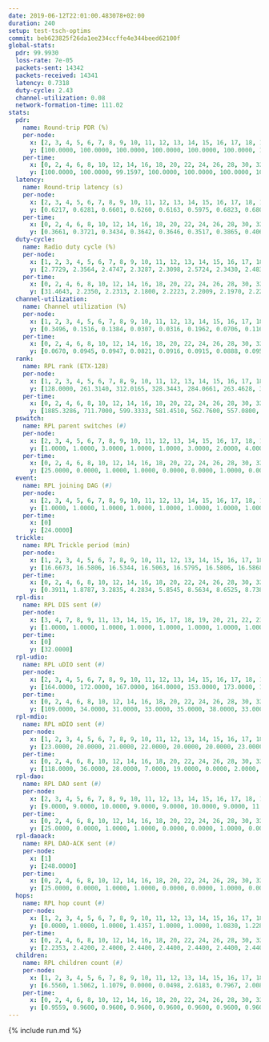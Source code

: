 ```yaml
---
date: 2019-06-12T22:01:00.483078+02:00
duration: 240
setup: test-tsch-optims
commit: beb623825f26da1ee234ccffe4e344beed62100f
global-stats:
  pdr: 99.9930
  loss-rate: 7e-05
  packets-sent: 14342
  packets-received: 14341
  latency: 0.7318
  duty-cycle: 2.43
  channel-utilization: 0.08
  network-formation-time: 111.02
stats:
  pdr:
    name: Round-trip PDR (%)
    per-node:
      x: [2, 3, 4, 5, 6, 7, 8, 9, 10, 11, 12, 13, 14, 15, 16, 17, 18, 19, 20, 21, 22, 23, 24, 25]
      y: [100.0000, 100.0000, 100.0000, 100.0000, 100.0000, 100.0000, 100.0000, 100.0000, 100.0000, 100.0000, 100.0000, 100.0000, 100.0000, 100.0000, 100.0000, 100.0000, 99.8227, 100.0000, 100.0000, 100.0000, 100.0000, 100.0000, 100.0000, 100.0000]
    per-time:
      x: [0, 2, 4, 6, 8, 10, 12, 14, 16, 18, 20, 22, 24, 26, 28, 30, 32, 34, 36, 38, 40, 42, 44, 46, 48, 50, 52, 54, 56, 58, 60, 62, 64, 66, 68, 70, 72, 74, 76, 78, 80, 82, 84, 86, 88, 90, 92, 94, 96, 98, 100, 102, 104, 106, 108, 110, 112, 114, 116, 118, 120, 122, 124, 126, 128, 130, 132, 134, 136, 138, 140, 142, 144, 146, 148, 150, 152, 154, 156, 158, 160, 162, 164, 166, 168, 170, 172, 174, 176, 178, 180, 182, 184, 186, 188, 190, 192, 194, 196, 198, 200, 202, 204, 206, 208, 210, 212, 214, 216, 218, 220, 222, 224, 226, 228, 230, 232, 234, 236, 238, 240]
      y: [100.0000, 100.0000, 99.1597, 100.0000, 100.0000, 100.0000, 100.0000, 100.0000, 100.0000, 100.0000, 100.0000, 100.0000, 100.0000, 100.0000, 100.0000, 100.0000, 100.0000, 100.0000, 100.0000, 100.0000, 100.0000, 100.0000, 100.0000, 100.0000, 100.0000, 100.0000, 100.0000, 100.0000, 100.0000, 100.0000, 100.0000, 100.0000, 100.0000, 100.0000, 100.0000, 100.0000, 100.0000, 100.0000, 100.0000, 100.0000, 100.0000, 100.0000, 100.0000, 100.0000, 100.0000, 100.0000, 100.0000, 100.0000, 100.0000, 100.0000, 100.0000, 100.0000, 100.0000, 100.0000, 100.0000, 100.0000, 100.0000, 100.0000, 100.0000, 100.0000, 100.0000, 100.0000, 100.0000, 100.0000, 100.0000, 100.0000, 100.0000, 100.0000, 100.0000, 100.0000, 100.0000, 100.0000, 100.0000, 100.0000, 100.0000, 100.0000, 100.0000, 100.0000, 100.0000, 100.0000, 100.0000, 100.0000, 100.0000, 100.0000, 100.0000, 100.0000, 100.0000, 100.0000, 100.0000, 100.0000, 100.0000, 100.0000, 100.0000, 100.0000, 100.0000, 100.0000, 100.0000, 100.0000, 100.0000, 100.0000, 100.0000, 100.0000, 100.0000, 100.0000, 100.0000, 100.0000, 100.0000, 100.0000, 100.0000, 100.0000, 100.0000, 100.0000, 100.0000, 100.0000, 100.0000, 100.0000, 100.0000, 100.0000, 100.0000, 100.0000, null]
  latency:
    name: Round-trip latency (s)
    per-node:
      x: [2, 3, 4, 5, 6, 7, 8, 9, 10, 11, 12, 13, 14, 15, 16, 17, 18, 19, 20, 21, 22, 23, 24, 25]
      y: [0.6217, 0.6281, 0.6601, 0.6260, 0.6163, 0.5975, 0.6823, 0.6802, 0.7015, 0.6508, 0.6830, 0.7001, 0.7543, 0.6568, 0.7631, 0.6989, 0.7926, 0.7118, 0.8314, 0.7865, 0.8649, 0.9755, 0.9657, 0.9068]
    per-time:
      x: [0, 2, 4, 6, 8, 10, 12, 14, 16, 18, 20, 22, 24, 26, 28, 30, 32, 34, 36, 38, 40, 42, 44, 46, 48, 50, 52, 54, 56, 58, 60, 62, 64, 66, 68, 70, 72, 74, 76, 78, 80, 82, 84, 86, 88, 90, 92, 94, 96, 98, 100, 102, 104, 106, 108, 110, 112, 114, 116, 118, 120, 122, 124, 126, 128, 130, 132, 134, 136, 138, 140, 142, 144, 146, 148, 150, 152, 154, 156, 158, 160, 162, 164, 166, 168, 170, 172, 174, 176, 178, 180, 182, 184, 186, 188, 190, 192, 194, 196, 198, 200, 202, 204, 206, 208, 210, 212, 214, 216, 218, 220, 222, 224, 226, 228, 230, 232, 234, 236, 238, 240]
      y: [0.3661, 0.3721, 0.3434, 0.3642, 0.3646, 0.3517, 0.3865, 0.4065, 0.3670, 0.3725, 0.3787, 0.3579, 0.3789, 0.3489, 0.3397, 0.3176, 0.3354, 0.3497, 0.3493, 0.3448, 0.3305, 0.3243, 0.3503, 0.3409, 0.3311, 0.3353, 0.3390, 0.3647, 0.3222, 0.3206, 0.3170, 0.3246, 0.3136, 0.3280, 0.3280, 0.3228, 0.3320, 0.3273, 0.3140, 0.3233, 0.3269, 0.3294, 0.3078, 0.3683, 0.3185, 0.3202, 0.3368, 0.3199, 0.3375, 0.3590, 0.3703, 0.3534, 0.3530, 0.5675, 0.4905, 0.3435, 0.3980, 0.3535, 0.3375, 0.6764, 0.6556, 0.5203, 0.3684, 0.3715, 0.3945, 0.8243, 0.9829, 0.8326, 0.6379, 0.5727, 0.4560, 0.9414, 1.2961, 1.2229, 0.9543, 0.6806, 0.7148, 0.9716, 1.2988, 1.3301, 1.2717, 1.2166, 1.0418, 1.0895, 1.2739, 1.2836, 1.2695, 1.3023, 1.2868, 1.2318, 1.2817, 1.2895, 1.2881, 1.3038, 1.2791, 1.2953, 1.2738, 1.2750, 1.3273, 1.3041, 1.2940, 1.3068, 1.2873, 1.2724, 1.2729, 1.3187, 1.3091, 1.2605, 1.2881, 1.2593, 1.2898, 1.2948, 1.2802, 1.2692, 1.2431, 1.2482, 1.2584, 1.2495, 1.2632, 1.2390, null]
  duty-cycle:
    name: Radio duty cycle (%)
    per-node:
      x: [1, 2, 3, 4, 5, 6, 7, 8, 9, 10, 11, 12, 13, 14, 15, 16, 17, 18, 19, 20, 21, 22, 23, 24, 25]
      y: [2.7729, 2.3564, 2.4747, 2.3287, 2.3098, 2.5724, 2.3430, 2.4839, 2.1911, 2.0619, 2.2307, 2.1451, 2.5428, 2.4445, 2.4265, 2.3856, 2.4538, 2.5333, 2.4498, 2.6173, 2.3715, 2.4655, 2.5914, 2.5658, 2.7086]
    per-time:
      x: [0, 2, 4, 6, 8, 10, 12, 14, 16, 18, 20, 22, 24, 26, 28, 30, 32, 34, 36, 38, 40, 42, 44, 46, 48, 50, 52, 54, 56, 58, 60, 62, 64, 66, 68, 70, 72, 74, 76, 78, 80, 82, 84, 86, 88, 90, 92, 94, 96, 98, 100, 102, 104, 106, 108, 110, 112, 114, 116, 118, 120, 122, 124, 126, 128, 130, 132, 134, 136, 138, 140, 142, 144, 146, 148, 150, 152, 154, 156, 158, 160, 162, 164, 166, 168, 170, 172, 174, 176, 178, 180, 182, 184, 186, 188, 190, 192, 194, 196, 198, 200, 202, 204, 206, 208, 210, 212, 214, 216, 218, 220, 222, 224, 226, 228, 230, 232, 234, 236, 238, 240]
      y: [31.4643, 2.2350, 2.2313, 2.1800, 2.2223, 2.2009, 2.1970, 2.2239, 2.2493, 2.1997, 2.2113, 2.2169, 2.2043, 2.2166, 2.2244, 2.2006, 2.1866, 2.1906, 2.1945, 2.1983, 2.2016, 2.1777, 2.1866, 2.2106, 2.1984, 2.1792, 2.1952, 2.1879, 2.2138, 2.1976, 2.1984, 2.1859, 2.1857, 2.1771, 2.1966, 2.1890, 2.1674, 2.1847, 2.1818, 2.1845, 2.1954, 2.1997, 2.1833, 2.2000, 2.2048, 2.1785, 2.1824, 2.1849, 2.1815, 2.1991, 2.2002, 2.1948, 2.1863, 2.1837, 2.1828, 2.1777, 2.1800, 2.2061, 2.1795, 2.1769, 2.1786, 2.1707, 2.1792, 2.1676, 2.1850, 2.1895, 2.1672, 2.1918, 2.1848, 2.1770, 2.1829, 2.1748, 2.1943, 2.2114, 2.1819, 2.1931, 2.1751, 2.1786, 2.1922, 2.2020, 2.2100, 2.1800, 2.1782, 2.1850, 2.2006, 2.1803, 2.2060, 2.1887, 2.1898, 2.1764, 2.1788, 2.1872, 2.1905, 2.1814, 2.1977, 2.1860, 2.1906, 2.1754, 2.1899, 2.1996, 2.1949, 2.1920, 2.1939, 2.1779, 2.1790, 2.1698, 2.1914, 2.1839, 2.1688, 2.1813, 2.1691, 2.1836, 2.1911, 2.1814, 2.1772, 2.1747, 2.1811, 2.1812, 2.1758, 2.1832, 2.1598]
  channel-utilization:
    name: Channel utilization (%)
    per-node:
      x: [1, 2, 3, 4, 5, 6, 7, 8, 9, 10, 11, 12, 13, 14, 15, 16, 17, 18, 19, 20, 21, 22, 23, 24, 25]
      y: [0.3496, 0.1516, 0.1384, 0.0307, 0.0316, 0.1962, 0.0706, 0.1165, 0.0311, 0.0338, 0.0371, 0.0649, 0.1209, 0.0614, 0.0955, 0.0696, 0.1077, 0.0776, 0.0329, 0.0677, 0.0404, 0.0474, 0.0352, 0.0345, 0.0315]
    per-time:
      x: [0, 2, 4, 6, 8, 10, 12, 14, 16, 18, 20, 22, 24, 26, 28, 30, 32, 34, 36, 38, 40, 42, 44, 46, 48, 50, 52, 54, 56, 58, 60, 62, 64, 66, 68, 70, 72, 74, 76, 78, 80, 82, 84, 86, 88, 90, 92, 94, 96, 98, 100, 102, 104, 106, 108, 110, 112, 114, 116, 118, 120, 122, 124, 126, 128, 130, 132, 134, 136, 138, 140, 142, 144, 146, 148, 150, 152, 154, 156, 158, 160, 162, 164, 166, 168, 170, 172, 174, 176, 178, 180, 182, 184, 186, 188, 190, 192, 194, 196, 198, 200, 202, 204, 206, 208, 210, 212, 214, 216, 218, 220, 222, 224, 226, 228, 230, 232, 234, 236, 238, 240]
      y: [0.0670, 0.0945, 0.0947, 0.0821, 0.0916, 0.0915, 0.0888, 0.0957, 0.1025, 0.0863, 0.0923, 0.0958, 0.0909, 0.0950, 0.0966, 0.0871, 0.0825, 0.0847, 0.0872, 0.0887, 0.0886, 0.0794, 0.0815, 0.0897, 0.0875, 0.0804, 0.0846, 0.0841, 0.0926, 0.0886, 0.0857, 0.0828, 0.0819, 0.0796, 0.0861, 0.0836, 0.0767, 0.0818, 0.0823, 0.0809, 0.0867, 0.0841, 0.0811, 0.0867, 0.0900, 0.0794, 0.0809, 0.0840, 0.0812, 0.0876, 0.0859, 0.0872, 0.0847, 0.0840, 0.0847, 0.0825, 0.0816, 0.0884, 0.0800, 0.0790, 0.0787, 0.0769, 0.0803, 0.0778, 0.0824, 0.0828, 0.0768, 0.0824, 0.0832, 0.0786, 0.0805, 0.0797, 0.0842, 0.0895, 0.0799, 0.0830, 0.0764, 0.0787, 0.0824, 0.0839, 0.0870, 0.0801, 0.0772, 0.0794, 0.0844, 0.0784, 0.0828, 0.0824, 0.0799, 0.0767, 0.0781, 0.0801, 0.0809, 0.0783, 0.0845, 0.0789, 0.0806, 0.0772, 0.0842, 0.0852, 0.0822, 0.0823, 0.0829, 0.0768, 0.0773, 0.0758, 0.0828, 0.0797, 0.0762, 0.0779, 0.0751, 0.0785, 0.0800, 0.0783, 0.0774, 0.0769, 0.0798, 0.0792, 0.0756, 0.0789, 0.0735]
  rank:
    name: RPL rank (ETX-128)
    per-node:
      x: [1, 2, 3, 4, 5, 6, 7, 8, 9, 10, 11, 12, 13, 14, 15, 16, 17, 18, 19, 20, 21, 22, 23, 24, 25]
      y: [128.0000, 261.3140, 312.0165, 328.3443, 284.0661, 263.4628, 369.1844, 307.8560, 498.5020, 458.8130, 446.7705, 410.5391, 427.3086, 488.7045, 433.1818, 543.3806, 490.2746, 579.1336, 881.7611, 639.5391, 695.9592, 698.1959, 759.1781, 755.0972, 772.5388]
    per-time:
      x: [0, 2, 4, 6, 8, 10, 12, 14, 16, 18, 20, 22, 24, 26, 28, 30, 32, 34, 36, 38, 40, 42, 44, 46, 48, 50, 52, 54, 56, 58, 60, 62, 64, 66, 68, 70, 72, 74, 76, 78, 80, 82, 84, 86, 88, 90, 92, 94, 96, 98, 100, 102, 104, 106, 108, 110, 112, 114, 116, 118, 120, 122, 124, 126, 128, 130, 132, 134, 136, 138, 140, 142, 144, 146, 148, 150, 152, 154, 156, 158, 160, 162, 164, 166, 168, 170, 172, 174, 176, 178, 180, 182, 184, 186, 188, 190, 192, 194, 196, 198, 200, 202, 204, 206, 208, 210, 212, 214, 216, 218, 220, 222, 224, 226, 228, 230, 232, 234, 236, 238, 240]
      y: [1885.3286, 711.7000, 599.3333, 581.4510, 562.7600, 557.0800, 592.0392, 586.3400, 588.6667, 592.8600, 608.2800, 604.9231, 587.1176, 586.5192, 583.4231, 565.2200, 561.0000, 540.7400, 534.2800, 530.6346, 514.3922, 489.9400, 484.9400, 494.2308, 490.0000, 485.9000, 490.8600, 489.9804, 499.2157, 497.3269, 495.5769, 472.8200, 471.0800, 466.1000, 467.0400, 466.3000, 463.1600, 464.9608, 461.4706, 458.2353, 447.7600, 447.5882, 450.6200, 449.5600, 456.5800, 461.5800, 456.3137, 451.7600, 456.7400, 463.6078, 458.6200, 461.1000, 452.6863, 455.7059, 450.1800, 455.3269, 452.7400, 456.8800, 454.0400, 456.7451, 450.4200, 453.3000, 457.5600, 466.3529, 458.9000, 455.7000, 466.0000, 476.6200, 467.0400, 466.0196, 463.1200, 451.1346, 448.4510, 455.1923, 447.8400, 447.0980, 454.1600, 459.3000, 455.9608, 456.0200, 457.8039, 448.0962, 449.3600, 448.8600, 441.3400, 443.3529, 442.7000, 450.1569, 441.0400, 438.6200, 441.5882, 430.4314, 434.9000, 441.3000, 440.3400, 437.9400, 439.2000, 442.9804, 446.2692, 436.7600, 437.8800, 444.2308, 438.9800, 436.3800, 432.4000, 429.5800, 434.8431, 435.1800, 440.9400, 437.8400, 433.3200, 432.6400, 432.1200, 435.3000, 432.5577, 429.5098, 430.7692, 418.2000, 420.2400, 417.6400, 416.8800]
  pswitch:
    name: RPL parent switches (#)
    per-node:
      x: [2, 3, 4, 5, 6, 7, 8, 9, 10, 11, 12, 13, 14, 15, 16, 17, 18, 19, 20, 21, 22, 23, 24, 25]
      y: [1.0000, 1.0000, 3.0000, 1.0000, 1.0000, 3.0000, 2.0000, 4.0000, 5.0000, 3.0000, 2.0000, 2.0000, 6.0000, 1.0000, 6.0000, 3.0000, 6.0000, 6.0000, 3.0000, 4.0000, 5.0000, 7.0000, 7.0000, 5.0000]
    per-time:
      x: [0, 2, 4, 6, 8, 10, 12, 14, 16, 18, 20, 22, 24, 26, 28, 30, 32, 34, 36, 38, 40, 42, 44, 46, 48, 50, 52, 54, 56, 58, 60, 62, 64, 66, 68, 70, 72, 74, 76, 78, 80, 82, 84, 86, 88, 90, 92, 94, 96, 98, 100, 102, 104, 106, 108, 110, 112, 114, 116, 118, 120, 122, 124, 126, 128, 130, 132, 134, 136, 138, 140, 142, 144, 146, 148, 150, 152, 154, 156, 158, 160, 162, 164, 166, 168, 170, 172, 174, 176, 178, 180, 182, 184, 186, 188, 190, 192, 194, 196, 198, 200, 202, 204, 206, 208, 210, 212, 214, 216, 218, 220, 222, 224, 226, 228, 230, 232]
      y: [25.0000, 0.0000, 1.0000, 1.0000, 0.0000, 0.0000, 1.0000, 0.0000, 1.0000, 0.0000, 0.0000, 2.0000, 1.0000, 2.0000, 2.0000, 0.0000, 1.0000, 0.0000, 0.0000, 2.0000, 1.0000, 0.0000, 0.0000, 2.0000, 0.0000, 0.0000, 0.0000, 1.0000, 1.0000, 2.0000, 2.0000, 0.0000, 0.0000, 0.0000, 0.0000, 0.0000, 0.0000, 1.0000, 1.0000, 1.0000, 0.0000, 1.0000, 0.0000, 0.0000, 0.0000, 0.0000, 1.0000, 0.0000, 0.0000, 1.0000, 0.0000, 0.0000, 1.0000, 1.0000, 0.0000, 2.0000, 0.0000, 0.0000, 0.0000, 1.0000, 0.0000, 0.0000, 0.0000, 1.0000, 0.0000, 0.0000, 1.0000, 0.0000, 0.0000, 1.0000, 0.0000, 2.0000, 1.0000, 2.0000, 0.0000, 1.0000, 0.0000, 0.0000, 1.0000, 0.0000, 1.0000, 2.0000, 0.0000, 0.0000, 0.0000, 1.0000, 0.0000, 1.0000, 0.0000, 0.0000, 1.0000, 1.0000, 0.0000, 0.0000, 0.0000, 0.0000, 0.0000, 1.0000, 2.0000, 0.0000, 0.0000, 2.0000, 0.0000, 0.0000, 0.0000, 0.0000, 1.0000, 0.0000, 0.0000, 0.0000, 0.0000, 0.0000, 0.0000, 0.0000, 2.0000, 1.0000, 2.0000]
  event:
    name: RPL joining DAG (#)
    per-node:
      x: [2, 3, 4, 5, 6, 7, 8, 9, 10, 11, 12, 13, 14, 15, 16, 17, 18, 19, 20, 21, 22, 23, 24, 25]
      y: [1.0000, 1.0000, 1.0000, 1.0000, 1.0000, 1.0000, 1.0000, 1.0000, 1.0000, 1.0000, 1.0000, 1.0000, 1.0000, 1.0000, 1.0000, 1.0000, 1.0000, 1.0000, 1.0000, 1.0000, 1.0000, 1.0000, 1.0000, 1.0000]
    per-time:
      x: [0]
      y: [24.0000]
  trickle:
    name: RPL Trickle period (min)
    per-node:
      x: [1, 2, 3, 4, 5, 6, 7, 8, 9, 10, 11, 12, 13, 14, 15, 16, 17, 18, 19, 20, 21, 22, 23, 24, 25]
      y: [16.6673, 16.5806, 16.5344, 16.5063, 16.5795, 16.5806, 16.5868, 16.5377, 16.5459, 16.2625, 16.5510, 16.5332, 16.5382, 16.4758, 16.5293, 16.4929, 16.5370, 16.4752, 16.5460, 16.5843, 16.5205, 16.5916, 16.5534, 16.5623, 16.5409]
    per-time:
      x: [0, 2, 4, 6, 8, 10, 12, 14, 16, 18, 20, 22, 24, 26, 28, 30, 32, 34, 36, 38, 40, 42, 44, 46, 48, 50, 52, 54, 56, 58, 60, 62, 64, 66, 68, 70, 72, 74, 76, 78, 80, 82, 84, 86, 88, 90, 92, 94, 96, 98, 100, 102, 104, 106, 108, 110, 112, 114, 116, 118, 120, 122, 124, 126, 128, 130, 132, 134, 136, 138, 140, 142, 144, 146, 148, 150, 152, 154, 156, 158, 160, 162, 164, 166, 168, 170, 172, 174, 176, 178, 180, 182, 184, 186, 188, 190, 192, 194, 196, 198, 200, 202, 204, 206, 208, 210, 212, 214, 216, 218, 220, 222, 224, 226, 228, 230, 232, 234, 236, 238, 240]
      y: [0.3911, 1.8787, 3.2835, 4.2834, 5.8545, 8.5634, 8.6525, 8.7381, 9.5948, 16.6025, 17.3015, 17.4763, 17.4763, 17.4763, 17.4763, 17.4763, 17.4763, 17.4763, 17.4763, 17.4763, 17.4763, 17.4763, 17.4763, 17.4763, 17.4763, 17.4763, 17.4763, 17.4763, 17.4763, 17.4763, 17.4763, 17.4763, 17.4763, 17.4763, 17.4763, 17.4763, 17.4763, 17.4763, 17.4763, 17.4763, 17.4763, 17.4763, 17.4763, 17.4763, 17.4763, 17.4763, 17.4763, 17.4763, 17.4763, 17.4763, 17.4763, 17.4763, 17.4763, 17.4763, 17.4763, 17.4763, 17.4763, 17.4763, 17.4763, 17.4763, 17.4763, 17.4763, 17.4763, 17.4763, 17.4763, 17.4763, 17.4763, 17.4763, 17.4763, 17.4763, 17.4763, 17.4763, 17.4763, 17.4763, 17.4763, 17.4763, 17.4763, 17.4763, 17.4763, 17.4763, 17.4763, 17.4763, 17.4763, 17.4763, 17.4763, 17.4763, 17.4763, 17.4763, 17.4763, 17.4763, 17.4763, 17.4763, 17.4763, 17.4763, 17.4763, 17.4763, 17.4763, 17.4763, 17.4763, 17.4763, 17.4763, 17.4763, 17.4763, 17.4763, 17.4763, 17.4763, 17.4763, 17.4763, 17.4763, 17.4763, 17.4763, 17.4763, 17.4763, 17.4763, 17.4763, 17.4763, 17.4763, 17.4763, 17.4763, 17.4763, 17.4763]
  rpl-dis:
    name: RPL DIS sent (#)
    per-node:
      x: [3, 4, 7, 8, 9, 11, 13, 14, 15, 16, 17, 18, 19, 20, 21, 22, 23, 24, 25]
      y: [1.0000, 1.0000, 1.0000, 1.0000, 1.0000, 1.0000, 1.0000, 1.0000, 1.0000, 1.0000, 1.0000, 2.0000, 2.0000, 3.0000, 2.0000, 2.0000, 3.0000, 4.0000, 3.0000]
    per-time:
      x: [0]
      y: [32.0000]
  rpl-udio:
    name: RPL uDIO sent (#)
    per-node:
      x: [2, 3, 4, 5, 6, 7, 8, 9, 10, 11, 12, 13, 14, 15, 16, 17, 18, 19, 20, 21, 22, 23, 24, 25]
      y: [164.0000, 172.0000, 167.0000, 164.0000, 153.0000, 173.0000, 153.0000, 177.0000, 164.0000, 170.0000, 170.0000, 168.0000, 169.0000, 169.0000, 164.0000, 162.0000, 161.0000, 170.0000, 169.0000, 162.0000, 168.0000, 167.0000, 164.0000, 166.0000]
    per-time:
      x: [0, 2, 4, 6, 8, 10, 12, 14, 16, 18, 20, 22, 24, 26, 28, 30, 32, 34, 36, 38, 40, 42, 44, 46, 48, 50, 52, 54, 56, 58, 60, 62, 64, 66, 68, 70, 72, 74, 76, 78, 80, 82, 84, 86, 88, 90, 92, 94, 96, 98, 100, 102, 104, 106, 108, 110, 112, 114, 116, 118, 120, 122, 124, 126, 128, 130, 132, 134, 136, 138, 140, 142, 144, 146, 148, 150, 152, 154, 156, 158, 160, 162, 164, 166, 168, 170, 172, 174, 176, 178, 180, 182, 184, 186, 188, 190, 192, 194, 196, 198, 200, 202, 204, 206, 208, 210, 212, 214, 216, 218, 220, 222, 224, 226, 228, 230, 232, 234, 236, 238, 240]
      y: [109.0000, 34.0000, 31.0000, 33.0000, 35.0000, 38.0000, 33.0000, 31.0000, 39.0000, 35.0000, 33.0000, 34.0000, 35.0000, 29.0000, 32.0000, 38.0000, 35.0000, 31.0000, 31.0000, 30.0000, 33.0000, 31.0000, 34.0000, 35.0000, 30.0000, 35.0000, 28.0000, 28.0000, 28.0000, 29.0000, 38.0000, 30.0000, 34.0000, 36.0000, 31.0000, 30.0000, 27.0000, 33.0000, 33.0000, 29.0000, 36.0000, 36.0000, 30.0000, 36.0000, 29.0000, 32.0000, 34.0000, 31.0000, 33.0000, 34.0000, 31.0000, 29.0000, 31.0000, 33.0000, 36.0000, 31.0000, 30.0000, 36.0000, 33.0000, 32.0000, 27.0000, 31.0000, 39.0000, 31.0000, 29.0000, 33.0000, 32.0000, 36.0000, 30.0000, 36.0000, 39.0000, 29.0000, 31.0000, 30.0000, 34.0000, 33.0000, 29.0000, 36.0000, 31.0000, 38.0000, 29.0000, 32.0000, 35.0000, 30.0000, 34.0000, 35.0000, 29.0000, 33.0000, 27.0000, 30.0000, 37.0000, 32.0000, 29.0000, 29.0000, 36.0000, 28.0000, 34.0000, 32.0000, 34.0000, 32.0000, 34.0000, 30.0000, 32.0000, 31.0000, 32.0000, 28.0000, 32.0000, 34.0000, 37.0000, 34.0000, 26.0000, 28.0000, 33.0000, 36.0000, 34.0000, 33.0000, 35.0000, 34.0000, 34.0000, 29.0000, 18.0000]
  rpl-mdio:
    name: RPL mDIO sent (#)
    per-node:
      x: [1, 2, 3, 4, 5, 6, 7, 8, 9, 10, 11, 12, 13, 14, 15, 16, 17, 18, 19, 20, 21, 22, 23, 24, 25]
      y: [23.0000, 20.0000, 21.0000, 22.0000, 20.0000, 20.0000, 23.0000, 21.0000, 20.0000, 30.0000, 20.0000, 22.0000, 21.0000, 24.0000, 22.0000, 24.0000, 21.0000, 24.0000, 21.0000, 21.0000, 22.0000, 22.0000, 21.0000, 20.0000, 21.0000]
    per-time:
      x: [0, 2, 4, 6, 8, 10, 12, 14, 16, 18, 20, 22, 24, 26, 28, 30, 32, 34, 36, 38, 40, 42, 44, 46, 48, 50, 52, 54, 56, 58, 60, 62, 64, 66, 68, 70, 72, 74, 76, 78, 80, 82, 84, 86, 88, 90, 92, 94, 96, 98, 100, 102, 104, 106, 108, 110, 112, 114, 116, 118, 120, 122, 124, 126, 128, 130, 132, 134, 136, 138, 140, 142, 144, 146, 148, 150, 152, 154, 156, 158, 160, 162, 164, 166, 168, 170, 172, 174, 176, 178, 180, 182, 184, 186, 188, 190, 192, 194, 196, 198, 200, 202, 204, 206, 208, 210, 212, 214, 216, 218, 220, 222, 224, 226, 228, 230, 232, 234, 236, 238, 240]
      y: [118.0000, 36.0000, 28.0000, 7.0000, 19.0000, 0.0000, 2.0000, 8.0000, 14.0000, 2.0000, 0.0000, 0.0000, 0.0000, 3.0000, 4.0000, 8.0000, 5.0000, 4.0000, 1.0000, 0.0000, 0.0000, 0.0000, 5.0000, 8.0000, 5.0000, 3.0000, 3.0000, 1.0000, 0.0000, 0.0000, 1.0000, 6.0000, 4.0000, 5.0000, 9.0000, 0.0000, 0.0000, 0.0000, 0.0000, 4.0000, 4.0000, 6.0000, 6.0000, 4.0000, 1.0000, 0.0000, 0.0000, 0.0000, 3.0000, 5.0000, 7.0000, 6.0000, 3.0000, 1.0000, 0.0000, 0.0000, 0.0000, 6.0000, 3.0000, 6.0000, 9.0000, 1.0000, 0.0000, 0.0000, 0.0000, 3.0000, 3.0000, 6.0000, 6.0000, 5.0000, 2.0000, 0.0000, 0.0000, 0.0000, 3.0000, 3.0000, 5.0000, 8.0000, 4.0000, 2.0000, 0.0000, 0.0000, 0.0000, 5.0000, 3.0000, 4.0000, 9.0000, 4.0000, 0.0000, 0.0000, 0.0000, 0.0000, 2.0000, 4.0000, 7.0000, 7.0000, 4.0000, 1.0000, 0.0000, 0.0000, 1.0000, 8.0000, 6.0000, 4.0000, 3.0000, 3.0000, 0.0000, 0.0000, 0.0000, 5.0000, 6.0000, 5.0000, 7.0000, 1.0000, 0.0000, 1.0000, 0.0000, 0.0000, 6.0000, 5.0000, 1.0000]
  rpl-dao:
    name: RPL DAO sent (#)
    per-node:
      x: [2, 3, 4, 5, 6, 7, 8, 9, 10, 11, 12, 13, 14, 15, 16, 17, 18, 19, 20, 21, 22, 23, 24, 25]
      y: [9.0000, 9.0000, 10.0000, 9.0000, 9.0000, 10.0000, 9.0000, 11.0000, 12.0000, 10.0000, 9.0000, 10.0000, 12.0000, 9.0000, 12.0000, 10.0000, 11.0000, 11.0000, 9.0000, 10.0000, 12.0000, 12.0000, 13.0000, 10.0000]
    per-time:
      x: [0, 2, 4, 6, 8, 10, 12, 14, 16, 18, 20, 22, 24, 26, 28, 30, 32, 34, 36, 38, 40, 42, 44, 46, 48, 50, 52, 54, 56, 58, 60, 62, 64, 66, 68, 70, 72, 74, 76, 78, 80, 82, 84, 86, 88, 90, 92, 94, 96, 98, 100, 102, 104, 106, 108, 110, 112, 114, 116, 118, 120, 122, 124, 126, 128, 130, 132, 134, 136, 138, 140, 142, 144, 146, 148, 150, 152, 154, 156, 158, 160, 162, 164, 166, 168, 170, 172, 174, 176, 178, 180, 182, 184, 186, 188, 190, 192, 194, 196, 198, 200, 202, 204, 206, 208, 210, 212, 214, 216, 218, 220, 222, 224, 226, 228, 230, 232, 234, 236, 238]
      y: [25.0000, 0.0000, 1.0000, 1.0000, 0.0000, 0.0000, 1.0000, 0.0000, 1.0000, 0.0000, 0.0000, 2.0000, 1.0000, 2.0000, 18.0000, 0.0000, 2.0000, 0.0000, 0.0000, 2.0000, 2.0000, 0.0000, 0.0000, 2.0000, 0.0000, 0.0000, 1.0000, 2.0000, 10.0000, 6.0000, 3.0000, 1.0000, 0.0000, 0.0000, 2.0000, 1.0000, 0.0000, 1.0000, 1.0000, 1.0000, 1.0000, 2.0000, 6.0000, 6.0000, 2.0000, 1.0000, 1.0000, 0.0000, 2.0000, 2.0000, 0.0000, 1.0000, 2.0000, 2.0000, 0.0000, 3.0000, 4.0000, 6.0000, 2.0000, 2.0000, 0.0000, 1.0000, 1.0000, 2.0000, 0.0000, 1.0000, 3.0000, 2.0000, 0.0000, 3.0000, 4.0000, 7.0000, 3.0000, 2.0000, 0.0000, 1.0000, 1.0000, 0.0000, 2.0000, 0.0000, 3.0000, 3.0000, 0.0000, 1.0000, 4.0000, 5.0000, 3.0000, 4.0000, 0.0000, 1.0000, 1.0000, 1.0000, 2.0000, 0.0000, 2.0000, 2.0000, 1.0000, 1.0000, 5.0000, 3.0000, 5.0000, 3.0000, 1.0000, 1.0000, 1.0000, 1.0000, 1.0000, 0.0000, 1.0000, 2.0000, 1.0000, 1.0000, 3.0000, 3.0000, 8.0000, 2.0000, 2.0000, 1.0000, 1.0000, 1.0000]
  rpl-daoack:
    name: RPL DAO-ACK sent (#)
    per-node:
      x: [1]
      y: [248.0000]
    per-time:
      x: [0, 2, 4, 6, 8, 10, 12, 14, 16, 18, 20, 22, 24, 26, 28, 30, 32, 34, 36, 38, 40, 42, 44, 46, 48, 50, 52, 54, 56, 58, 60, 62, 64, 66, 68, 70, 72, 74, 76, 78, 80, 82, 84, 86, 88, 90, 92, 94, 96, 98, 100, 102, 104, 106, 108, 110, 112, 114, 116, 118, 120, 122, 124, 126, 128, 130, 132, 134, 136, 138, 140, 142, 144, 146, 148, 150, 152, 154, 156, 158, 160, 162, 164, 166, 168, 170, 172, 174, 176, 178, 180, 182, 184, 186, 188, 190, 192, 194, 196, 198, 200, 202, 204, 206, 208, 210, 212, 214, 216, 218, 220, 222, 224, 226, 228, 230, 232, 234, 236, 238]
      y: [25.0000, 0.0000, 1.0000, 1.0000, 0.0000, 0.0000, 1.0000, 0.0000, 1.0000, 0.0000, 0.0000, 2.0000, 1.0000, 2.0000, 18.0000, 0.0000, 2.0000, 0.0000, 0.0000, 2.0000, 2.0000, 0.0000, 0.0000, 2.0000, 0.0000, 0.0000, 1.0000, 2.0000, 11.0000, 5.0000, 3.0000, 1.0000, 0.0000, 1.0000, 1.0000, 1.0000, 0.0000, 1.0000, 1.0000, 1.0000, 1.0000, 2.0000, 7.0000, 5.0000, 2.0000, 1.0000, 1.0000, 0.0000, 2.0000, 2.0000, 0.0000, 1.0000, 2.0000, 2.0000, 0.0000, 3.0000, 4.0000, 7.0000, 1.0000, 2.0000, 0.0000, 1.0000, 1.0000, 2.0000, 0.0000, 1.0000, 3.0000, 2.0000, 0.0000, 3.0000, 4.0000, 7.0000, 3.0000, 2.0000, 0.0000, 1.0000, 1.0000, 0.0000, 2.0000, 0.0000, 3.0000, 3.0000, 0.0000, 1.0000, 4.0000, 6.0000, 2.0000, 4.0000, 0.0000, 1.0000, 1.0000, 1.0000, 2.0000, 0.0000, 2.0000, 2.0000, 1.0000, 1.0000, 5.0000, 3.0000, 5.0000, 3.0000, 1.0000, 1.0000, 1.0000, 1.0000, 1.0000, 0.0000, 1.0000, 2.0000, 1.0000, 1.0000, 3.0000, 3.0000, 8.0000, 2.0000, 2.0000, 1.0000, 1.0000, 1.0000]
  hops:
    name: RPL hop count (#)
    per-node:
      x: [1, 2, 3, 4, 5, 6, 7, 8, 9, 10, 11, 12, 13, 14, 15, 16, 17, 18, 19, 20, 21, 22, 23, 24, 25]
      y: [0.0000, 1.0000, 1.0000, 1.4357, 1.0000, 1.0000, 1.0830, 1.2282, 2.1411, 1.6971, 2.0000, 2.0000, 2.0000, 2.3485, 2.0000, 2.8423, 2.0539, 2.9710, 3.0542, 3.1625, 3.1125, 3.9000, 4.1667, 4.2375, 4.2625]
    per-time:
      x: [0, 2, 4, 6, 8, 10, 12, 14, 16, 18, 20, 22, 24, 26, 28, 30, 32, 34, 36, 38, 40, 42, 44, 46, 48, 50, 52, 54, 56, 58, 60, 62, 64, 66, 68, 70, 72, 74, 76, 78, 80, 82, 84, 86, 88, 90, 92, 94, 96, 98, 100, 102, 104, 106, 108, 110, 112, 114, 116, 118, 120, 122, 124, 126, 128, 130, 132, 134, 136, 138, 140, 142, 144, 146, 148, 150, 152, 154, 156, 158, 160, 162, 164, 166, 168, 170, 172, 174, 176, 178, 180, 182, 184, 186, 188, 190, 192, 194, 196, 198, 200, 202, 204, 206, 208, 210, 212, 214, 216, 218, 220, 222, 224, 226, 228, 230, 232, 234, 236, 238, 240]
      y: [2.2353, 2.4200, 2.4000, 2.4400, 2.4400, 2.4400, 2.4400, 2.4400, 2.4400, 2.4400, 2.4000, 2.3600, 2.3600, 2.3200, 2.3200, 2.3200, 2.3200, 2.3200, 2.3200, 2.4000, 2.3200, 2.3200, 2.3200, 2.3600, 2.3600, 2.3600, 2.3600, 2.3200, 2.2800, 2.2600, 2.2400, 2.2400, 2.2400, 2.2400, 2.2400, 2.2400, 2.2200, 2.2000, 2.2400, 2.2400, 2.2400, 2.2400, 2.2400, 2.2400, 2.2400, 2.2400, 2.2200, 2.2000, 2.2800, 2.3600, 2.3600, 2.3600, 2.3200, 2.3200, 2.3200, 2.1600, 2.1600, 2.1600, 2.1600, 2.1400, 2.1200, 2.1200, 2.1200, 2.1200, 2.1200, 2.1200, 2.1600, 2.1600, 2.1600, 2.1600, 2.1600, 2.2000, 2.2000, 2.2000, 2.2000, 2.2000, 2.2000, 2.2000, 2.2000, 2.2000, 2.2000, 2.1600, 2.1600, 2.1600, 2.1600, 2.2000, 2.2000, 2.2000, 2.2000, 2.2000, 2.1800, 2.1600, 2.1600, 2.1600, 2.1600, 2.1600, 2.1600, 2.1600, 2.1600, 2.1600, 2.1600, 2.1200, 2.1200, 2.1200, 2.1200, 2.1200, 2.1200, 2.1200, 2.1200, 2.1200, 2.1200, 2.1200, 2.1200, 2.1200, 2.1000, 2.0800, 2.0800, 2.0800, 2.0800, 2.0800, null]
  children:
    name: RPL children count (#)
    per-node:
      x: [1, 2, 3, 4, 5, 6, 7, 8, 9, 10, 11, 12, 13, 14, 15, 16, 17, 18, 19, 20, 21, 22, 23, 24, 25]
      y: [6.5560, 1.5062, 1.1079, 0.0000, 0.0498, 2.6183, 0.7967, 2.0083, 0.0000, 0.0000, 0.1411, 0.5353, 1.1245, 0.2780, 1.2822, 0.7967, 1.8714, 1.4813, 0.0000, 1.0750, 0.1792, 0.4042, 0.0792, 0.0875, 0.0000]
    per-time:
      x: [0, 2, 4, 6, 8, 10, 12, 14, 16, 18, 20, 22, 24, 26, 28, 30, 32, 34, 36, 38, 40, 42, 44, 46, 48, 50, 52, 54, 56, 58, 60, 62, 64, 66, 68, 70, 72, 74, 76, 78, 80, 82, 84, 86, 88, 90, 92, 94, 96, 98, 100, 102, 104, 106, 108, 110, 112, 114, 116, 118, 120, 122, 124, 126, 128, 130, 132, 134, 136, 138, 140, 142, 144, 146, 148, 150, 152, 154, 156, 158, 160, 162, 164, 166, 168, 170, 172, 174, 176, 178, 180, 182, 184, 186, 188, 190, 192, 194, 196, 198, 200, 202, 204, 206, 208, 210, 212, 214, 216, 218, 220, 222, 224, 226, 228, 230, 232, 234, 236, 238, 240]
      y: [0.9559, 0.9600, 0.9600, 0.9600, 0.9600, 0.9600, 0.9600, 0.9600, 0.9600, 0.9600, 0.9600, 0.9600, 0.9600, 0.9600, 0.9600, 0.9600, 0.9600, 0.9600, 0.9600, 0.9600, 0.9600, 0.9600, 0.9600, 0.9600, 0.9600, 0.9600, 0.9600, 0.9600, 0.9600, 0.9600, 0.9600, 0.9600, 0.9600, 0.9600, 0.9600, 0.9600, 0.9600, 0.9600, 0.9600, 0.9600, 0.9600, 0.9600, 0.9600, 0.9600, 0.9600, 0.9600, 0.9600, 0.9600, 0.9600, 0.9600, 0.9600, 0.9600, 0.9600, 0.9600, 0.9600, 0.9600, 0.9600, 0.9600, 0.9600, 0.9600, 0.9600, 0.9600, 0.9600, 0.9600, 0.9600, 0.9600, 0.9600, 0.9600, 0.9600, 0.9600, 0.9600, 0.9600, 0.9600, 0.9600, 0.9600, 0.9600, 0.9600, 0.9600, 0.9600, 0.9600, 0.9600, 0.9600, 0.9600, 0.9600, 0.9600, 0.9600, 0.9600, 0.9600, 0.9600, 0.9600, 0.9600, 0.9600, 0.9600, 0.9600, 0.9600, 0.9600, 0.9600, 0.9600, 0.9600, 0.9600, 0.9600, 0.9600, 0.9600, 0.9600, 0.9600, 0.9600, 0.9600, 0.9600, 0.9600, 0.9600, 0.9600, 0.9600, 0.9600, 0.9600, 0.9600, 0.9600, 0.9600, 0.9600, 0.9600, 0.9600, null]
---
```


{% include run.md %}
